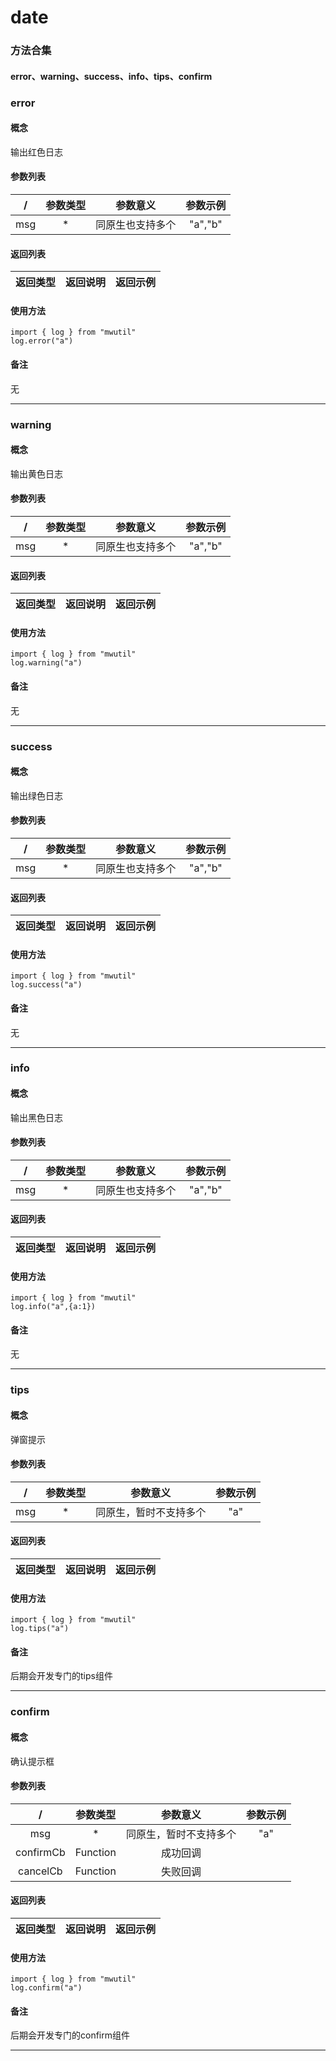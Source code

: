 # date
### 方法合集
#### error、warning、success、info、tips、confirm
### error
#### 概念
输出红色日志
#### 参数列表
\/| 参数类型| 参数意义| 参数示例
:-: | :-: | :-: | :-: 
msg|*|同原生也支持多个|"a","b"
#### 返回列表
| 返回类型| 返回说明| 返回示例
 :-: | :-: | :-: 
#### 使用方法
```
import { log } from "mwutil"
log.error("a")
```
#### 备注
无

---
### warning
#### 概念
输出黄色日志
#### 参数列表
\/| 参数类型| 参数意义| 参数示例
:-: | :-: | :-: | :-: 
msg|*|同原生也支持多个|"a","b"
#### 返回列表
| 返回类型| 返回说明| 返回示例
 :-: | :-: | :-: 
#### 使用方法
```
import { log } from "mwutil"
log.warning("a")
```
#### 备注
无

---
### success
#### 概念
输出绿色日志
#### 参数列表
\/| 参数类型| 参数意义| 参数示例
:-: | :-: | :-: | :-: 
msg|*|同原生也支持多个|"a","b"
#### 返回列表
| 返回类型| 返回说明| 返回示例
 :-: | :-: | :-: 
#### 使用方法
```
import { log } from "mwutil"
log.success("a")
```
#### 备注
无

---
### info
#### 概念
输出黑色日志
#### 参数列表
\/| 参数类型| 参数意义| 参数示例
:-: | :-: | :-: | :-: 
msg|*|同原生也支持多个|"a","b"
#### 返回列表
| 返回类型| 返回说明| 返回示例
 :-: | :-: | :-: 
#### 使用方法
```
import { log } from "mwutil"
log.info("a",{a:1})
```
#### 备注
无

---
### tips
#### 概念
弹窗提示
#### 参数列表
\/| 参数类型| 参数意义| 参数示例
:-: | :-: | :-: | :-: 
msg|*|同原生，暂时不支持多个|"a"
#### 返回列表
| 返回类型| 返回说明| 返回示例
 :-: | :-: | :-: 
#### 使用方法
```
import { log } from "mwutil"
log.tips("a")
```
#### 备注
后期会开发专门的tips组件

---
### confirm
#### 概念
确认提示框
#### 参数列表
\/| 参数类型| 参数意义| 参数示例
:-: | :-: | :-: | :-: 
msg|*|同原生，暂时不支持多个|"a"
confirmCb|Function|成功回调|
cancelCb|Function|失败回调|

#### 返回列表
| 返回类型| 返回说明| 返回示例
 :-: | :-: | :-: 
#### 使用方法
```
import { log } from "mwutil"
log.confirm("a")
```
#### 备注
后期会开发专门的confirm组件

---